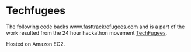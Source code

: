 # Techfugees

The following code backs www.fasttrackrefugees.com and is a part of the work resulted from the 24 hour hackathon movement [TechFugees](http://www.techfugees.com).

Hosted on Amazon EC2.